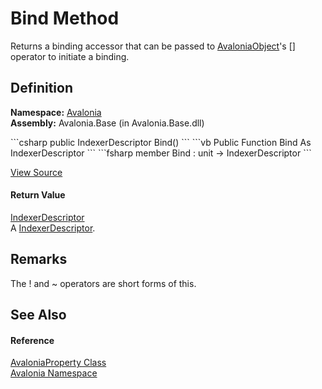 # Bind Method


Returns a binding accessor that can be passed to <a href="T_Avalonia_AvaloniaObject">AvaloniaObject</a>'s [] operator to initiate a binding.



## Definition
**Namespace:** <a href="N_Avalonia">Avalonia</a>  
**Assembly:** Avalonia.Base (in Avalonia.Base.dll)

<Tabs groupId="api-code-preview">
<TabItem value="csharp" label="C#">
```csharp
public IndexerDescriptor Bind()
```
</TabItem>
<TabItem value="vb" label="VB">
```vb
Public Function Bind As IndexerDescriptor
```
</TabItem>
<TabItem value="fsharp" label="F#">
```fsharp
member Bind : unit -> IndexerDescriptor 
```
</TabItem>
</Tabs>



<a href="https://github.com/AvaloniaUI/Avalonia/tree/master/src/Avalonia.Base/AvaloniaProperty.cs#L447" title="View the source code">View Source</a>



#### Return Value
<a href="T_Avalonia_Data_IndexerDescriptor">IndexerDescriptor</a>  
A <a href="T_Avalonia_Data_IndexerDescriptor">IndexerDescriptor</a>.

## Remarks
The ! and ~ operators are short forms of this.

## See Also


#### Reference
<a href="T_Avalonia_AvaloniaProperty">AvaloniaProperty Class</a>  
<a href="N_Avalonia">Avalonia Namespace</a>  

